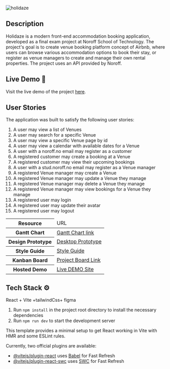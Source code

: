 ![holidaze](https://github.com/RohitAmdahl/holidaze-main/assets/91061651/4c560855-0684-4df7-93bd-6de494dfb83d)

## Description

Holidaze is a modern front-end accommodation booking application, developed as a final exam project at Noroff School of Technology. The project's goal is to create venue booking platform concept of Airbnb, where users can browse various accommodation options to book their stay, or register as venue managers to create and manage their own rental properties. The project uses an API provided by Noroff.

## Live Demo 🔗

Visit the live demo of the project [here](https://resilient-sawine-3b694a.netlify.app).

## User Stories

The application was built to satisfy the following user stories:

1.  A user may view a list of Venues
2.  A user may search for a specific Venue
3.  A user may view a specific Venue page by id
4.  A user may view a calendar with available dates for a Venue
5.  A user with a noroff.no email may register as a customer
6.  A registered customer may create a booking at a Venue
7.  A registered customer may view their upcoming bookings
8.  A user with a stud.noroff.no email may register as a Venue manager
9.  A registered Venue manager may create a Venue
10. A registered Venue manager may update a Venue they manage
11. A registered Venue manager may delete a Venue they manage
12. A registered Venue manager may view bookings for a Venue they manage
13. A registered user may login
14. A registered user may update their avatar
15. A registered user may logout

<table>
  <thead>
    <tr>
      <th>Resource</th>
      <td>URL</td>
    </tr>
  </thead>
  <tbody>
    <tr>
      <th>Gantt Chart</th>
      <td><a href="https://trello.com/b/ZFugMoWM/project-exam-2">Gantt Chart link</a></td>
    </tr>
    <tr>
      <th>Design Prototype</th>
      <td><a href="https://www.figma.com/proto/JKVFhwzP4gK7IO5b5G1LrI/holidaze-design?page-id=0%3A1&node-id=105-344&scaling=scale-down&starting-point-node-id=105%3A344&show-proto-sidebar=1&mode=design&t=N8iQHVnVQMUdMyDM-1">Desktop Prototype</a> </br>
      </td>
    </tr>
    <tr>
      <th>Style Guide</th>
      <td><a href="https://www.figma.com/file/00hs5h1IOMYyKe5i8gEFAN/holidaze-style-guide?type=design&node-id=0%3A1&mode=design&t=FpuLpWMEioqHRog4-1">Style Guide</a></td>
    </tr>
    <tr>
      <th>Kanban Board</th>
      <td><a href="https://trello.com/b/ZFugMoWM/project-exam-2">Project Board Link</a></td>
    </tr>
    <tr>
      <th>Hosted Demo</th>
      <td><a href="https://resilient-sawine-3b694a.netlify.app">Live DEMO Site</a></td>
</tr>

  </tbody>
</table>

## Tech Stack ⚙️

React + Vite +tailwindCss+ figma

1.  Run `npm install` in the project root directory to install the necessary dependencies
2.  Run `npm run dev` to start the development server

This template provides a minimal setup to get React working in Vite with HMR and some ESLint rules.

Currently, two official plugins are available:

- [@vitejs/plugin-react](https://github.com/vitejs/vite-plugin-react/blob/main/packages/plugin-react/README.md) uses [Babel](https://babeljs.io/) for Fast Refresh
- [@vitejs/plugin-react-swc](https://github.com/vitejs/vite-plugin-react-swc) uses [SWC](https://swc.rs/) for Fast Refresh
